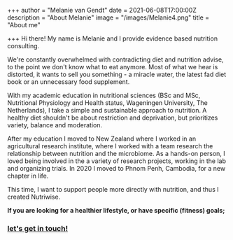 +++
author = "Melanie van Gendt"
date = 2021-06-08T17:00:00Z
description = "About Melanie"
image = "/images/Melanie4.png"
title = "About me"

+++
Hi there! My name is Melanie and I provide evidence based nutrition consulting.

We're constantly overwhelmed with contradicting diet and nutrition advise, to the point we don't know what to eat anymore. Most of what we hear is distorted, it wants to sell you something - a miracle water, the latest fad diet book or an unnecessary food supplement.

With my academic education in nutritional sciences (BSc and MSc, Nutritional Physiology and Health status, Wageningen University, The Netherlands), I take a simple and sustainable approach to nutrition. A healthy diet shouldn't be about restriction and deprivation, but prioritizes variety, balance and moderation.

After my education I moved to New Zealand where I worked in an agricultural research institute, where I worked with a team research the relationship between nutrition and the microbiome. As a hands-on person, I loved being involved in the a variety of research projects, working in the lab and organizing trials. In 2020 I moved to Phnom Penh, Cambodia, for a new chapter in life.

This time, I want to support people more directly with nutrition, and thus I created Nutriwise.

**If you are looking for a healthier lifestyle, or have specific (fitness) goals;**

### [**let's get in touch!**](https://nutriwisepnh1.netlify.app/#contact "Contact")